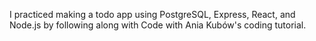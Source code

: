 I practiced making a todo app using PostgreSQL, Express, React, and Node.js by following along with Code with Ania Kubów's coding tutorial. 
